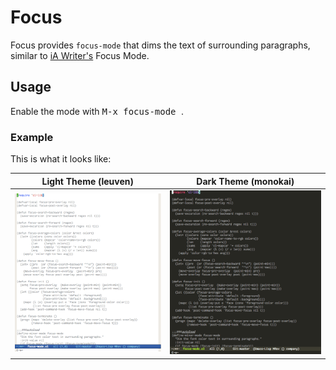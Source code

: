# Focus

Focus provides `focus-mode` that dims the text of surrounding paragraphs, similar to [iA Writer's](https://ia.net/writer) Focus Mode.

## Usage

Enable the mode with <kbd> M-x focus-mode </kbd>.

### Example

This is what it looks like:

Light Theme (leuven)                         |  Dark Theme (monokai)
:-------------------------------------------:|:-------------------------------------------:
<img src="./demo-light.gif" max-width="50%"> | <img src="./demo-dark.gif" max-width="50%">
